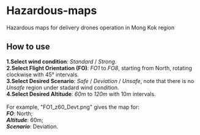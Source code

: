 # Hazardous-maps
Hazardous maps for delivery drones operation in Mong Kok region
## How to use
**1.Select wind condition**: *Standard* / *Strong*.<br>
**2.Select Flight Orientation (FO)**: *FO1* to *FO8*, starting from North, rotating clockwise with 45° intervals.<br>
**3.Select Desired Scenario**: *Safe* / *Deviation* / *Unsafe*, note that there is no *Unsafe* region under stadard wind condition.<br>
**4.Select Desired Altitude**: *60m* to *120m* with 10m intervals.<br>
<br>
For example, "FO1_z60_Devt.png" gives the map for:<br>
***FO***: North;<br>
***Altitude***: 60m;<br>
***Scenario***: Deviation.<br>
